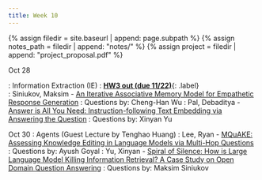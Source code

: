 ```yaml
---
title: Week 10
---
```



{% assign filedir = site.baseurl | append: page.subpath %} 
{% assign notes_path = filedir | append: "notes/" %} 
{% assign project = filedir | append: "project_proposal.pdf" %}

<!--  
Instructions:

INDENTATION COUNTS

Each day should be formatted exactly as follows

Date
: Lessons Covered
  : Reading List
    : In Class Presentations
: **Assignment/Announcement**{: .label}


To add a hyperlink for readings, do it as follows
  : [Example Paper](http://linktopaper.edu)

To make the hyperlink open in a new tab by default
  : [Example Paper](http://linktopaper.edu){:target=_"blank"}

The announcement can be made red for due dates as follows
: **Assignment Due**{: .label .label-red }

10/28: IE; HW3 out (due 11/22)
10/30: Syntax
-->

Oct 28

: Information Extraction (IE)
: [**HW3 out (due 11/22)**]({{site.baseurl}}assets/files/hw3.pdf){: .label}   
    <!-- : [Life is a Circus and We are the Clowns: Automatically Finding Analogies between Situations and Processes]() -->
  : Siniukov, Maksim - [An Iterative Associative Memory Model for Empathetic Response Generation](https://arxiv.org/pdf/2402.17959)
  : Questions by: Cheng-Han Wu
  : Pal, Debaditya - [Answer is All You Need: Instruction-following Text Embedding via Answering the Question](https://aclanthology.org/2024.acl-long.27/)
  : Questions by: Xinyan Yu

Oct 30
: Agents  (Guest Lecture by Tenghao Huang)
  : Lee, Ryan - [MQuAKE: Assessing Knowledge Editing in Language Models via Multi-Hop Questions](https://aclanthology.org/2023.emnlp-main.971.pdf)
  : Questions by: Ayush Goyal
  : Yu, Xinyan - [Spiral of Silence: How is Large Language Model Killing Information Retrieval? A Case Study on Open Domain Question Answering](https://aclanthology.org/2024.acl-long.798/)
  : Questions by: Maksim Siniukov
